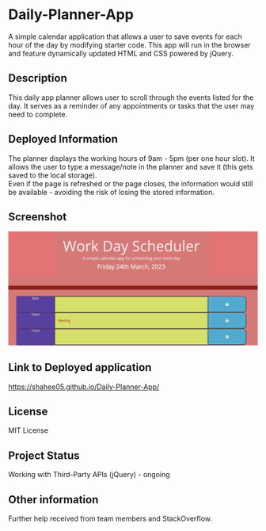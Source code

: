 # Daily-Planner-App
A simple calendar application that allows a user to save events for each hour of the day by modifying starter code. This app will run in the browser and feature dynamically updated HTML and CSS powered by jQuery.

## Description
This daily app planner allows user to scroll through the events listed for the day. It serves as a reminder of any appointments or tasks that the user may need to complete. 

## Deployed Information
The planner displays the working hours of 9am - 5pm (per one hour slot). 
<bf>
It allows the user to type a message/note in the planner and save it (this gets saved to the local storage). 
<br>
Even if the page is refreshed or the page closes, the information would still be available - avoiding the risk of losing the stored information. 

## Screenshot

<img src="./images/DailyAppScreenshot.png">


## Link to Deployed application
https://shahee05.github.io/Daily-Planner-App/

## License
MIT License

## Project Status
Working with Third-Party APIs (jQuery) - ongoing

## Other information
Further help received from team members and StackOverflow. 


